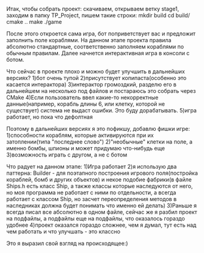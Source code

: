 Итак, чтобы собрать проект: скачиваем, открываем ветку stage1, заходим в папку TP_Project, пишем такие строки:
                                              mkdir build
                                              cd build/
                                              cmake ..
                                              make
                                              ./game
                                              
После этого откроется сама игра, бот поприветствует вас и предложит заполнить поле кораблями. На данном этапе проекта правила абсолютно стандартные,
соответственно заполняем кораблями по обычным правилам. Далее начнется интерактивная игра в консоли с ботом.

Что сейчас в проекте плохо и можно будет улучшить в дальнейших версиях?
1)бот очень тупой
2)присутствует копипаста(особенно это касается интерактора)
3)интерактор громоздкий, разделю его в дальнейшем на несколько под файлов и постараюсь это собрать через CMake
4)Если пользователь ввел какие-то некорректные данные(например, корабль длины 6, или клетку, которой не существует) система не выдаст ошибки. Это
буду дорабатывать.
5)игра работает, но пока что дефолтная

Поэтому в дальнейших версиях я это пофикшу, добавлю фишки игре:
  1)способности кораблям, которые активируются при их затоплении(типа "последнее слово")
  2)"необычные" клетки на поле, а именно бомбы, шпионы и может придумаю что-нибудь еще
  3)возможность играть с другом, а не с ботом
  
Что радует на данном этапе:
  1)Игра работает
  2)я использую два паттерна: Builder - для поэтапного построения игрового поля(постройка кораблей, бомб и других объектов) и некое подобие
   фабрики(в файле Ships.h есть класс Ship, а также классы которые наследуются от него, но моя программа не работает с ними по отдельности, а всегда
   работает с классом Ship, но засчет переопределения методов в наследниках должна будет понимать что именно ей делать)
  3)Раньше я всегда писал все абсолютно в одном файле, сейчас же я разбил проект на подфайлы, а подфайлы еще на подфайлы, что оказалось гораздо удобнее
  4)проект оказался гораздо сложнее, чем я думал, тут есть над чем работать и что улучшать - это классно
  
  
 Это я выразил свой взгляд на происходящее:)
